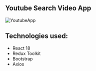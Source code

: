 ## Youtube Search Video App

![YoutubeApp](https://user-images.githubusercontent.com/100026612/221480206-044c919c-cc2e-4252-a690-62c4a6019da4.PNG)


## Technologies used:
- React 18
- Redux Toolkit
- Bootstrap
- Axios
